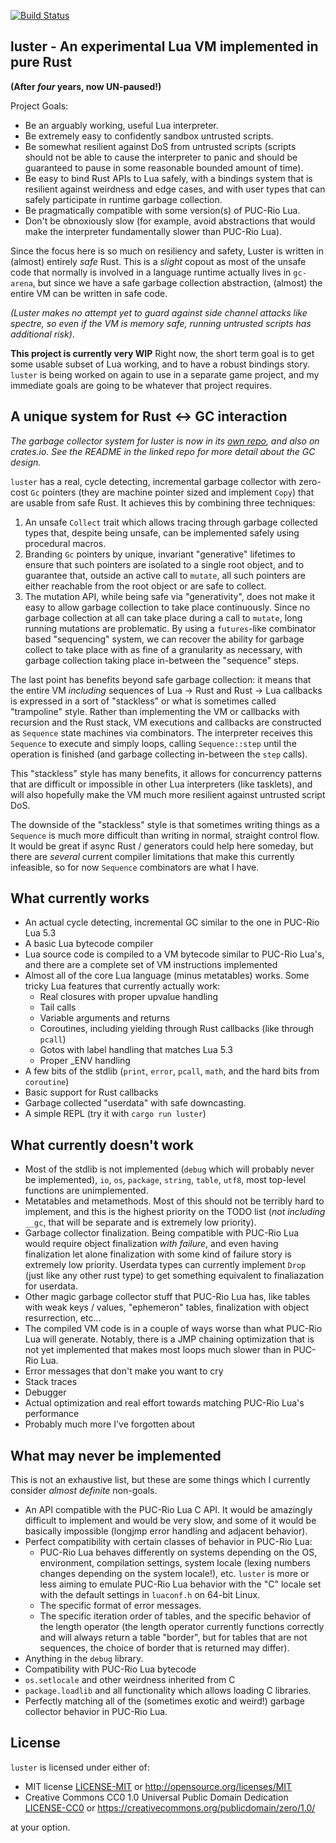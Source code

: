 [![Build Status](https://img.shields.io/circleci/project/github/kyren/luster.svg)](https://circleci.com/gh/kyren/luster)

## luster - An experimental Lua VM implemented in pure Rust ##

**(After *four* years, now UN-paused!)**

Project Goals:
  * Be an arguably working, useful Lua interpreter.
  * Be extremely easy to confidently sandbox untrusted scripts.
  * Be somewhat resilient against DoS from untrusted scripts (scripts should not
    be able to cause the interpreter to panic and should be guaranteed to pause
    in some reasonable bounded amount of time).
  * Be easy to bind Rust APIs to Lua safely, with a bindings system that is
    resilient against weirdness and edge cases, and with user types that can
    safely participate in runtime garbage collection.
  * Be pragmatically compatible with some version(s) of PUC-Rio Lua.
  * Don't be obnoxiously slow (for example, avoid abstractions that would make
    the interpreter fundamentally slower than PUC-Rio Lua).

Since the focus here is so much on resiliency and safety, Luster is written in
(almost) entirely *safe* Rust. This is a *slight* copout as most of the unsafe
code that normally is involved in a language runtime actually lives in
`gc-arena`, but since we have a safe garbage collection abstraction, (almost) the
entire VM can be written in safe code.

*(Luster makes no attempt yet to guard against side channel attacks like
spectre, so even *if* the VM is memory safe, running untrusted scripts has
additional risk)*.

**This project is currently very WIP** Right now, the short term goal is to get
some usable subset of Lua working, and to have a robust bindings story. `luster`
is being worked on again to use in a separate game project, and my immediate
goals are going to be whatever that project requires.

## A unique system for Rust <-> GC interaction ##

*The garbage collector system for luster is now in its [own repo](
https://github.com/kyren/gc-arena), and also on crates.io. See the
README in the linked repo for more detail about the GC design.*

`luster` has a real, cycle detecting, incremental garbage collector with zero-
cost `Gc` pointers (they are machine pointer sized and implement `Copy`) that
are usable from safe Rust. It achieves this by combining three techniques:

1) An unsafe `Collect` trait which allows tracing through garbage collected
   types that, despite being unsafe, can be implemented safely using procedural
   macros.
2) Branding `Gc` pointers by unique, invariant "generative" lifetimes to ensure
   that such pointers are isolated to a single root object, and to guarantee
   that, outside an active call to `mutate`, all such pointers are either
   reachable from the root object or are safe to collect.
3) The mutation API, while being safe via "generativity", does not make it easy
   to allow garbage collection to take place continuously. Since no garbage
   collection at all can take place during a call to `mutate`, long running
   mutations are problematic. By using a `futures`-like combinator based
   "sequencing" system, we can recover the ability for garbage collect to take
   place with as fine of a granularity as necessary, with garbage collection
   taking place in-between the "sequence" steps.
   
The last point has benefits beyond safe garbage collection: it means that the
entire VM *including* sequences of Lua -> Rust and Rust -> Lua callbacks is
expressed in a sort of "stackless" or what is sometimes called "trampoline"
style. Rather than implementing the VM or callbacks with recursion and the Rust
stack, VM executions and callbacks are constructed as `Sequence` state machines
via combinators. The interpreter receives this `Sequence` to execute and simply
loops, calling `Sequence::step` until the operation is finished (and garbage
collecting in-between the `step` calls).

This "stackless" style has many benefits, it allows for concurrency patterns
that are difficult or impossible in other Lua interpreters (like tasklets), and
will also hopefully make the VM much more resilient against untrusted script
DoS.

The downside of the "stackless" style is that sometimes writing things as a
`Sequence` is much more difficult than writing in normal, straight control flow.
It would be great if async Rust / generators could help here someday, but there
are *several* current compiler limitations that make this currently infeasible,
so for now `Sequence` combinators are what I have.

## What currently works ##

* An actual cycle detecting, incremental GC similar to the one in PUC-Rio Lua
  5.3
* A basic Lua bytecode compiler
* Lua source code is compiled to a VM bytecode similar to PUC-Rio Lua's, and
  there are a complete set of VM instructions implemented
* Almost all of the core Lua language (minus metatables) works. Some tricky Lua
  features that currently actually work:
  * Real closures with proper upvalue handling
  * Tail calls
  * Variable arguments and returns
  * Coroutines, including yielding through Rust callbacks (like through `pcall`)
  * Gotos with label handling that matches Lua 5.3
  * Proper _ENV handling
* A few bits of the stdlib (`print`, `error`, `pcall`, `math`, and the hard bits
  from `coroutine`)
* Basic support for Rust callbacks
* Garbage collected "userdata" with safe downcasting.
* A simple REPL (try it with `cargo run luster`)

## What currently doesn't work ##

* Most of the stdlib is not implemented (`debug` which will probably never be
  implemented), `io`, `os`, `package`, `string`, `table`, `utf8`, most top-level
  functions are unimplemented.
* Metatables and metamethods. Most of this should not be terribly hard to
  implement, and this is the highest priority on the TODO list (*not including*
  `__gc`, that will be separate and is extremely low priority).
* Garbage collector finalization. Being compatible with PUC-Rio Lua would
  require object finalization *with failure*, and even having finalization let
  alone finalization with some kind of failure story is extremely low priority.
  Userdata types can currently implement `Drop` (just like any other rust type)
  to get something equivalent to finaliazation for userdata.
* Other magic garbage collector stuff that PUC-Rio Lua has, like tables with
  weak keys / values, "ephemeron" tables, finalization with object resurrection,
  etc...
* The compiled VM code is in a couple of ways worse than what PUC-Rio Lua will
  generate. Notably, there is a JMP chaining optimization that is not yet
  implemented that makes most loops much slower than in PUC-Rio Lua.
* Error messages that don't make you want to cry
* Stack traces
* Debugger
* Actual optimization and real effort towards matching PUC-Rio Lua's performance
* Probably much more I've forgotten about

## What may never be implemented ##

This is not an exhaustive list, but these are some things which I currently
consider *almost definite* non-goals.

* An API compatible with the PUC-Rio Lua C API. It would be amazingly difficult
  to implement and would be very slow, and some of it would be basically
  impossible (longjmp error handling and adjacent behavior).
* Perfect compatibility with certain classes of behavior in PUC-Rio Lua:
  * PUC-Rio Lua behaves differently on systems depending on the OS, environment,
    compilation settings, system locale (lexing numbers changes depending on the
    system locale!), etc.  `luster` is more or less aiming to emulate PUC-Rio
    Lua behavior with the "C" locale set with the default settings in
    `luaconf.h` on 64-bit Linux.
  * The specific format of error messages.
  * The specific iteration order of tables, and the specific behavior of the
    length operator (the length operator currently functions correctly and will
    always return a table "border", but for tables that are not sequences,
    the choice of border that is returned may differ).
* Anything in the `debug` library.
* Compatibility with PUC-Rio Lua bytecode
* `os.setlocale` and other weirdness inherited from C
* `package.loadlib` and all functionality which allows loading C libraries.
* Perfectly matching all of the (sometimes exotic and weird!) garbage collector
  behavior in PUC-Rio Lua.

## License ##

`luster` is licensed under either of:

* MIT license [LICENSE-MIT](LICENSE-MIT) or http://opensource.org/licenses/MIT
* Creative Commons CC0 1.0 Universal Public Domain Dedication
  [LICENSE-CC0](LICENSE-CC0) or
  https://creativecommons.org/publicdomain/zero/1.0/

at your option.
